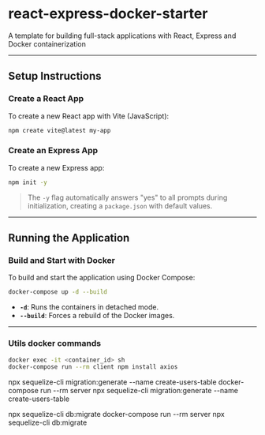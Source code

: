 # react-express-docker-starter
A template for building full-stack applications with React, Express and Docker containerization

---

## Setup Instructions

### Create a React App
To create a new React app with Vite (JavaScript):
```bash
npm create vite@latest my-app
```

### Create an Express App
To create a new Express app:
```bash
npm init -y
```
> The `-y` flag automatically answers "yes" to all prompts during initialization, creating a `package.json` with default values.

---

## Running the Application

### Build and Start with Docker
To build and start the application using Docker Compose:
```bash
docker-compose up -d --build
```
- **`-d`**: Runs the containers in detached mode.
- **`--build`**: Forces a rebuild of the Docker images.

---

### Utils docker commands
```bash
docker exec -it <container_id> sh
docker-compose run --rm client npm install axios
```


npx sequelize-cli migration:generate --name create-users-table
docker-compose run --rm server npx sequelize-cli migration:generate --name create-users-table

npx sequelize-cli db:migrate
docker-compose run --rm server npx sequelize-cli db:migrate

